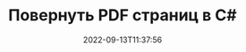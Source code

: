 ---
############################# Static ############################
layout: "auto-gen-merger"
date: 2022-09-13T11:37:56
draft: false
otherformats: xps tex epub

############################# Head ############################
head_title: "Поворот PDF страниц в C# — поворот на угол 90, 180, 270"
head_description: "Поворачивайте определенные или все страницы документа PDF файла на угол поворота 90, 180, 270, используя API слияния документов."

############################# Header ############################
title: "Повернуть PDF страниц в C#"
description: "Поверните PDF страниц с помощью нескольких строк кода .NET."
bg_image: "https://cms.admin.containerize.com/templates/aspose/App_Themes/V3/images/bg/header1.png"
bg_overlay: false
button:
    enable: true
    icon: "fas fa-arrow-down"
    label: "Скачать бесплатную пробную версию"
    link: "https://downloads.groupdocs.com/merger/net"

############################# SubMenu ############################
submenu:
    enable: true

    left:
        img_alt: "GroupDocs.Merger for .NET"
        image: "https://cms.admin.containerize.com/templates/groupdocs/images/product-logos/90x90-noborder/groupdocs-merger-net.png"
        product: "GroupDocs.Merger"
        platform: ".NET"

    middle:
        button:

            # button loop
            - link: "https://apireference.groupdocs.com/merger/net"
              text: "Справочник по API"

            # button loop
            - link: "https://github.com/groupdocs-merger"
              text: "Примеры кода"

            # button loop
            - link: "https://products.groupdocs.app/merger/family"
              text: "Живые демонстрации"

            # button loop
            - link: "https://purchase.groupdocs.com/pricing/merger/net"
              text: "Цены"

    right:
        link_download: "https://downloads.groupdocs.com/merger"
        link_learn: "https://docs.groupdocs.com/merger/net"
        link_buy: "https://purchase.groupdocs.com"

############################# About ############################
about:
    enable: true
    title: "Об API GroupDocs.Merger for .NET"
    content: |
        [GroupDocs.Merger for .NET](/ru/merger/net/) предлагает простое решение для безопасного объединения и разделения различных форматов документов, включая PDF, Microsoft Office (Word, Excel, PowerPoint , OneNote), OpenDocument, HTML, изображения и многое другое в приложениях .NET. Добавив всего несколько строк кода, можно выполнять несколько операций с документами, например перемещать, удалять, поворачивать, менять местами, извлекать или изменять ориентацию страниц в документах. API слияния документов также поддерживает предварительный просмотр страниц документа в виде изображения для анализа структуры документа, форматирования и содержимого на странице.
        
        API-интерфейсы GroupDocs.Merge хорошо поддерживаются на всех основных операционных системах и платформах, включая .NET Framework, .NET Standard, .NET Core, Mono.

############################# Steps ############################
steps:
    enable: true
    title_left: "Повернуть PDF файловых страниц в .NET"
    content_left: |
        [GroupDocs.Merger for .NET](/ru/merger/net/) позволяет разработчикам C# легко поворачивать некоторые определенные или все страницы в файле PDF на 90 , угол поворота 180 или 270, выполнив несколько простых шагов.
        
        * Инициализируйте **RotateOptions**, указав желаемый угол поворота и номера страниц.
        * Создайте новый экземпляр **Merge** и передайте путь к исходному документу в качестве параметра конструктора.
        * Вызовите **RotatePages** и передайте объект **RotateOptions**.
        * Вызовите **Сохранить** и укажите путь к файлу для сохранения результирующего документа.

    title_right: "Системные Требования"
    content_right: |
        GroupDocs.Merger for .NET API поддерживаются на всех основных платформах и операционных системах. Перед выполнением приведенного ниже кода убедитесь, что в вашей системе установлены следующие предварительные компоненты.

        * Операционные системы: Microsoft Windows, Linux, MacOS
        * Среды разработки: Visual Studio, Xamarin, MonoDevelop
        * Фреймворки: .NET Framework, .NET Standard, .NET Core, Mono
        * Загрузите последнюю версию GroupDocs.Merger for .NET из [NuGet](https://www.nuget.org/packages/groupdocs.merger)
         
    code: |
     {{% merger/additional-styles %}}
     {{< merger/code-merger title="Как повернуть PDF файловых страниц, используя пример кода C#">}}

        ```csharp    
        // Повернуть PDF файловых страниц с помощью API GroupDocs.Merger
        // Инициализируйте класс RotateOptions, чтобы указать угол поворота и номера страниц для поворота.
        RotateOptions rotateOptions = new RotateOptions(RotateMode.Rotate180, new int[] { 2, 3 });

        // Создать экземпляр слияния с входным документом PDF
        using (Merger merger = new Merger("input.pdf"))
          {
            // Вызвать метод RotatePages и передать ему объект RotateOptions
            merger.RotatePages(rotateOptions);
    
            // Вызовите метод Save и передайте нужный путь к файлу, чтобы сохранить выходной документ.
            merger.Save("output.pdf");
          }
        ```
     {{< /merger/code-merger >}}

############################# Demos ############################
demos:
    enable: true
    title: "Демонстрации в реальном времени — поверните PDF файловых страниц онлайн"
    content: |
       Поверните PDF файловых страниц прямо сейчас, посетив веб-сайт [GroupDocs.Merger Live Demos](https://products.groupdocs.app/splitter/rotate-pages/pdf).
       Живая демонстрация имеет следующие преимущества.
        
############################# About Formats ############################
about_formats:
    enable: true

############################# More Formats ############################
more_formats:
    enable: true
    title: "Поворот страниц других форматов документов"
    content: |
        .NET API слияния и разделения документов для форматов файлов и изображений. Поверните некоторые из популярных форматов файлов, как указано ниже.

############################# Back to top ###############################
back_to_top:
    enable: true
---